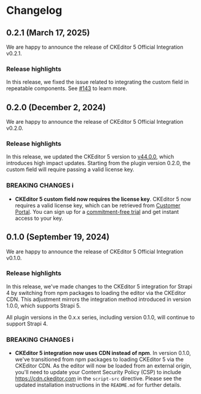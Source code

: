 # Changelog

## 0.2.1 (March 17, 2025)

We are happy to announce the release of CKEditor 5 Official Integration v0.2.1.

### Release highlights

In this release, we fixed the issue related to integrating the custom field in repeatable components. See [#143](https://github.com/ckeditor/strapi-plugin-ckeditor/issues/143) to learn more.

## 0.2.0 (December 2, 2024)

We are happy to announce the release of CKEditor 5 Official Integration v0.2.0.

### Release highlights

In this release, we updated the CKEditor 5 version to [v44.0.0](https://github.com/ckeditor/ckeditor5/blob/master/CHANGELOG.md#4400-december-2-2024), which introduces high impact updates. Starting from the plugin version 0.2.0, the custom field will require passing a valid license key.

### BREAKING CHANGES ℹ️

* **CKEditor 5 custom field now requires the license key**. CKEditor 5 now requires a valid license key, which can be retrieved from [Customer Portal](https://portal.ckeditor.com/). You can sign up for a [commitment-free trial](https://portal.ckeditor.com/checkout?plan=free) and get instant access to your key. 

## 0.1.0 (September 19, 2024)

We are happy to announce the release of CKEditor 5 Official Integration v0.1.0.

### Release highlights

In this release, we've made changes to the CKEditor 5 integration for Strapi 4 by switching from npm packages to loading the editor via the CKEditor CDN. This adjustment mirrors the integration method introduced in version 1.0.0, which supports Strapi 5.

All plugin versions in the 0.x.x series, including version 0.1.0, will continue to support Strapi 4.

### BREAKING CHANGES ℹ️

* **CKEditor 5 integration now uses CDN instead of npm**. In version 0.1.0, we've transitioned from npm packages to loading CKEditor 5 via the CKEditor CDN. As the editor will now be loaded from an external origin, you'll need to update your Content Security Policy (CSP) to include https://cdn.ckeditor.com in the `script-src` directive. Please see the updated installation instructions in the `README.md` for further details.
